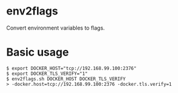 # env2flags
Convert environment variables to flags.

# Basic usage
```
$ export DOCKER_HOST="tcp://192.168.99.100:2376"
$ export DOCKER_TLS_VERIFY="1"
$ env2flags.sh DOCKER_HOST DOCKER_TLS_VERIFY
> -docker.host=tcp://192.168.99.100:2376 -docker.tls.verify=1
```